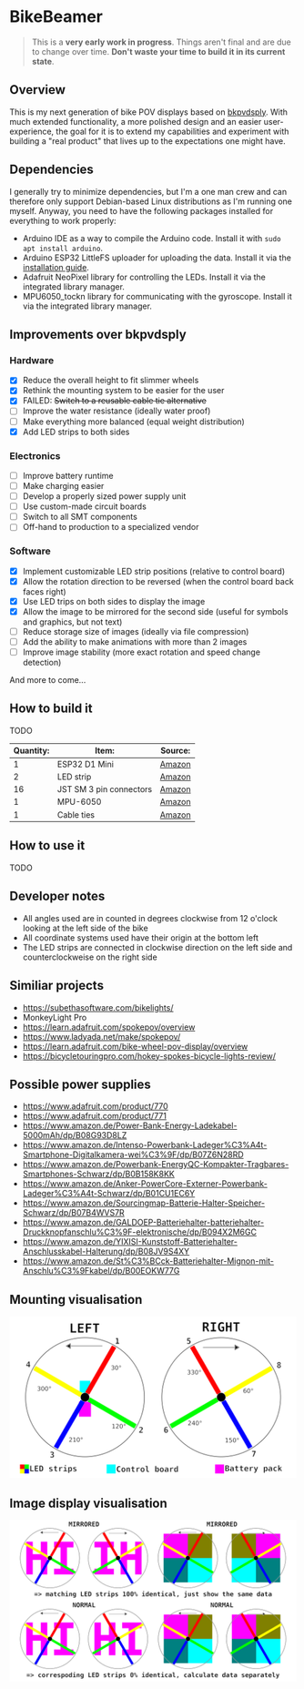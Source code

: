 # BikeBeamer

> This is a **very early work in progress**. Things aren't final and are due to change over time. **Don't waste your time to build it in its current state**.

## Overview

This is my next generation of bike POV displays based on [bkpvdsply](https://github.com/locxter/bkpvdsply). With much extended functionality, a more polished design and an easier user-experience, the goal for it is to extend my capabilities and experiment with building a "real product" that lives up to the expectations one might have.

## Dependencies

I generally try to minimize dependencies, but I'm a one man crew and can therefore only support Debian-based Linux distributions as I'm running one myself. Anyway, you need to have the following packages installed for everything to work properly:

- Arduino IDE as a way to compile the Arduino code. Install it with `sudo apt install arduino`.
- Arduino ESP32 LittleFS uploader for uploading the data. Install it via the [installation guide](https://github.com/lorol/arduino-esp32fs-plugin).
- Adafruit NeoPixel library for controlling the LEDs. Install it via the integrated library manager.
- MPU6050_tockn library for communicating with the gyroscope. Install it via the integrated library manager.

## Improvements over bkpvdsply

### Hardware

- [x] Reduce the overall height to fit slimmer wheels
- [x] Rethink the mounting system to be easier for the user
- [x] FAILED: ~~Switch to a reusable cable tie alternative~~
- [ ] Improve the water resistance (ideally water proof)
- [ ] Make everything more balanced (equal weight distribution)
- [x] Add LED strips to both sides

### Electronics

- [ ] Improve battery runtime
- [ ] Make charging easier
- [ ] Develop a properly sized power supply unit
- [ ] Use custom-made circuit boards
- [ ] Switch to all SMT components
- [ ] Off-hand to production to a specialized vendor

### Software

- [x] Implement customizable LED strip positions (relative to control board)
- [x] Allow the rotation direction to be reversed (when the control board back faces right)
- [x] Use LED trips on both sides to display the image
- [x] Allow the image to be mirrored for the second side (useful for symbols and graphics, but not text)
- [ ] Reduce storage size of images (ideally via file compression)
- [ ] Add the ability to make animations with more than 2 images
- [ ] Improve image stability (more exact rotation and speed change detection)

And more to come...

## How to build it

TODO

| Quantity: | Item: | Source: |
| --- | --- | --- |
| 1 | ESP32 D1 Mini | [Amazon](https://www.amazon.de/dp/B08BTLYSTM) |
| 2 | LED strip | [Amazon](https://www.amazon.de/dp/B08JJ6S1HC) |
| 16 | JST SM 3 pin connectors | [Amazon](https://www.amazon.de/YIXISI-M%C3%A4nnlichen-Weiblichen-Steckverbinder-Elektrisch/dp/B08JV8TJ9N) |
| 1 | MPU-6050 | [Amazon](https://www.amazon.de/AZDelivery-MPU-6050-3-Achsen-Gyroskop-Beschleunigungssensor-Arduino/dp/B07TKLYBD6) |
| 1 | Cable ties | [Amazon](https://www.amazon.de/Kabelbinder-Rscolila-Hochleistungs-Kabelmanagement-300mmx5mm/dp/B08ZC7PBSD) |

## How to use it

TODO

## Developer notes

- All angles used are in counted in degrees clockwise from 12 o'clock looking at the left side of the bike
- All coordinate systems used have their origin at the bottom left
- The LED strips are connected in clockwise direction on the left side and counterclockweise on the right side

## Similiar projects

- https://subethasoftware.com/bikelights/
- MonkeyLight Pro
- https://learn.adafruit.com/spokepov/overview
- https://www.ladyada.net/make/spokepov/
- https://learn.adafruit.com/bike-wheel-pov-display/overview
- https://bicycletouringpro.com/hokey-spokes-bicycle-lights-review/

## Possible power supplies

- https://www.adafruit.com/product/770
- https://www.adafruit.com/product/771
- https://www.amazon.de/Power-Bank-Energy-Ladekabel-5000mAh/dp/B08G93D8LZ
- https://www.amazon.de/Intenso-Powerbank-Ladeger%C3%A4t-Smartphone-Digitalkamera-wei%C3%9F/dp/B07Z6N28RD
- https://www.amazon.de/Powerbank-EnergyQC-Kompakter-Tragbares-Smartphones-Schwarz/dp/B0B158K8KK
- https://www.amazon.de/Anker-PowerCore-Externer-Powerbank-Ladeger%C3%A4t-Schwarz/dp/B01CU1EC6Y
- https://www.amazon.de/Sourcingmap-Batterie-Halter-Speicher-Schwarz/dp/B07B4WVS7R
- https://www.amazon.de/GALDOEP-Batteriehalter-batteriehalter-Druckknopfanschlu%C3%9F-elektronische/dp/B094X2M6GC
- https://www.amazon.de/YIXISI-Kunststoff-Batteriehalter-Anschlusskabel-Halterung/dp/B08JV9S4XY
- https://www.amazon.de/St%C3%BCck-Batteriehalter-Mignon-mit-Anschlu%C3%9Fkabel/dp/B00EOKW77G

## Mounting visualisation

![Mounting visualisation](mounting-visualisation.png)

## Image display visualisation

![Image display visualidation](image-display-visualisation.png)